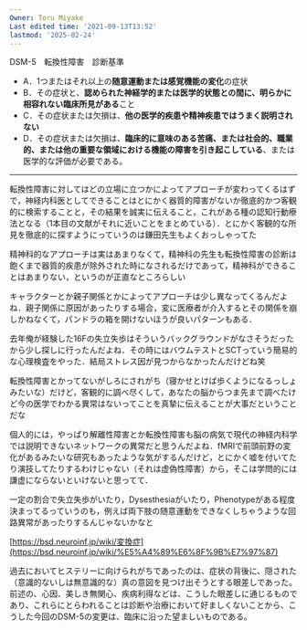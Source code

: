 ```yaml
---
Owner: Toru Miyake
Last edited time: '2021-09-13T13:52'
lastmod: '2025-02-24'
---
```

  

DSM-5　転換性障害　診断基準

- A．1つまたはそれ以上の**随意運動または感覚機能の変化**の症状
- B．その症状と、**認められた神経学的または医学的状態との間に、明らかに相容れない臨床所見がある**こと
- C．その症状または欠損は、**他の医学的疾患や精神疾患ではうまく説明されない**
- D．その症状または欠損は、**臨床的に意味のある苦痛、または社会的、職業的、または他の重要な領域における機能の障害を引き起こしている**、または医学的な評価が必要である。

---

  

転換性障害に対してはどの立場に立つかによってアプローチが変わってくるはずで，神経内科医としてできることはとにかく器質的障害がないか徹底的かつ客観的に検索することと，その結果を誠実に伝えること，これがある種の認知行動療法となる（1本目の文献がそれに近いことをまとめている）．とにかく客観的な所見を徹底的に探すようにっていうのは鎌田先生もよくおっしゃってた

  

精神科的なアプローチは実はあまりなくて，精神科の先生も転換性障害の診断は飽くまで器質的疾患が除外された時になされるだけであって，精神科ができることはあまりない，というのが正直なところらしい

  

キャラクターとか親子関係とかによってアプローチは少し異なってくるんだよね．親子関係に原因があったりする場合，変に医療者が介入するとその関係を崩しかねなくて，パンドラの箱を開けないほうが良いパターンもある．  
  

去年俺が経験した16Fの失立失歩はそういうバックグラウンドがなさそうだったから少し探しに行ったんだよね．その時にはバウムテストとSCTっていう簡易的な心理検査をやった．結局ストレス因が見つからなかったんだけどね笑

  

転換性障害とかってないがしろにされがち（寝かせとけば歩くようになるっしょみたいな）だけど，客観的に調べ尽くして，あなたの脳からつま先まで調べたけど今の医学でわかる異常はないってことを真摯に伝えることが大事だということだな

  

個人的には，やっぱり解離性障害とか転換性障害も脳の病気で現代の神経内科学では説明できないネットワークの異常だと思うんだよね．fMRIで前頭前野の変化があるみたいな研究もあったような気がするんだけど，とにかく嘘を付いてたり演技してたりするわけじゃない（それは虚偽性障害）から，そこは学問的には謙虚にならないといけないと思ってて．

  

一定の割合で失立失歩がいたり，Dysesthesiaがいたり，Phenotypeがある程度決まってるっていうのも，例えば両下肢の随意運動をできなくしちゃうような回路異常があったりするんじゃないかなと

  

[https://bsd.neuroinf.jp/wiki/変換症](https://bsd.neuroinf.jp/wiki/%E5%A4%89%E6%8F%9B%E7%97%87)

過去においてヒステリーに向けられがちであったのは、症状の背後に、隠された（意識的ないしは無意識的な）真の意図を見つけ出そうとする眼差しであった。前述の、心因、美しき無関心、疾病利得などは、こうした眼差しに通じるものであり、これらにとらわれることは診断や治療において好ましくないことから、こうした今回のDSM-5の変更は、臨床に沿った望ましいものである。
